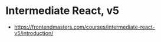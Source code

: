 # Intermediate React, v5

* <https://frontendmasters.com/courses/intermediate-react-v5/introduction/>